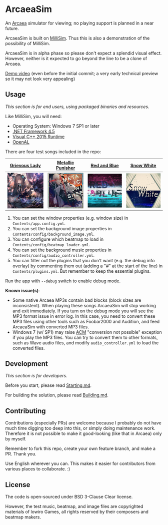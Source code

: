 # ArcaeaSim

An [Arcaea](https://arcaea.lowiro.com/) simulator for viewing; no playing support is planned in a near future.

ArcaeaSim is built on [MilliSim](https://github.com/hozuki/MilliSim). Thus this is also a demonstration of the possibility of MilliSim.

ArcaeaSim is in alpha phase so please don't expect a splendid visual effect.
However, neither is it expected to go beyond the line to be a clone of Arcaea.

[Demo video](https://www.bilibili.com/video/av19881005/) (even before the initial commit; a very early technical preview so it may not look very appealing)

## Usage

*This section is for end users, using packaged binaries and resources.*

Like MilliSim, you will need:


- Operating System: Windows 7 SP1 or later
- [.NET Framework 4.5](https://www.microsoft.com/en-us/download/details.aspx?id=42642)
- [Visual C++ 2015 Runtime](https://www.microsoft.com/en-us/download/details.aspx?id=53587)
- [OpenAL](https://www.openal.org/downloads/)

There are four test songs included in the repo:

| [Grievous Lady](http://lowiro.wikia.com/wiki/Grievous_Lady) | [Metallic Punisher](http://lowiro.wikia.com/wiki/Metallic_Punisher_%28Song%29) | [Red and Blue](http://lowiro.wikia.com/wiki/Red_and_Blue) | [Snow White](http://lowiro.wikia.com/wiki/Snow_White) |
|---|---|---|---|
| <img src="ArcaeaSim/Contents/game/grievouslady/base_256.jpg" width="128" /> | <img src="ArcaeaSim/Contents/game/metallicpunisher/base_256.jpg" width="128" /> | <img src="ArcaeaSim/Contents/game/redandblue/base_256.jpg" width="128" /> | <img src="ArcaeaSim/Contents/game/snowwhite/base_256.jpg" width="128" /> |

1. You can set the window properties (e.g. window size) in `Contents/app.config.yml`.
2. You can set the background image properties in `Contents/config/background_image.yml`.
3. You can configure which beatmap to load in `Contents/config/beatmap_loader.yml`.
4. You can set the background music properties in `Contents/config/audio_controller.yml`.
5. You can filter out the plugins that you don't want (e.g. the debug info overlay) by commenting them out (adding a "#" at the start of the line) in `Contents/plugins.yml`. But remember to keep the essential plugins.

Run the app with `--debug` switch to enable debug mode.

**Known issue(s)**:

- Some native Arcaea MP3s contain bad blocks (block sizes are inconsistent). When playing these songs ArcaeaSim will stop working and exit immediately.
If you turn on the debug mode you will see the MP3 format issue in error log. In this case, you need to convert these MP3 files using other tools
such as Foobar2000 and Audition, and feed ArcaeaSim with converted MP3 files.
- Windows 7 (w/ SP1) may raise [ACM](https://msdn.microsoft.com/en-us/library/windows/desktop/dd742945.aspx) "conversion not possible" exception if you play the MP3 files.
You can try to convert them to other formats, such as Wave audio files, and modify `audio_controller.yml` to load the converted files.

## Development

*This section is for developers.*

Before you start, please read [Starting.md](docs/Starting.md).

For building the solution, please read [Building.md](docs/Building.md).

## Contributing

Contributions (especially PRs) are welcome because I probably do not have much time digging too deep into this, or simply doing maintenance work.
Therefore it is not possible to make it good-looking (like that in Arcaea) only by myself.

Remember to fork this repo, create your own feature branch, and make a PR. Thank you.

Use English wherever you can. This makes it easier for contributors from various places to collaborate. :)

## License

The code is open-sourced under BSD 3-Clause Clear license.

However, the test music, beatmap, and image files are copyrighted materials of lowiro Games,
all rights reserved by their composers and beatmap makers.
